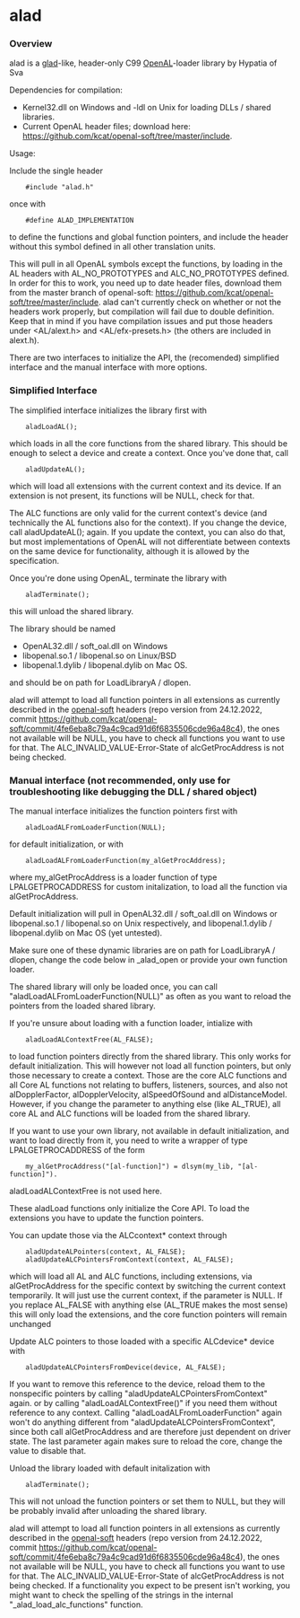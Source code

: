 # alad

### Overview

alad is a [glad](https://github.com/Dav1dde/glad)-like, header-only C99 [OpenAL](http://www.openal.org/)-loader library by Hypatia of Sva

Dependencies for compilation:
- Kernel32.dll on Windows and -ldl on Unix for loading DLLs / shared libraries.
- Current OpenAL header files; download here: https://github.com/kcat/openal-soft/tree/master/include.

Usage:

Include the single header

        #include "alad.h"
        
once with

        #define ALAD_IMPLEMENTATION

to define the functions and global function pointers, and include the header without this symbol defined in all other translation units.

This will pull in all OpenAL symbols except the functions, by loading in the AL headers with AL_NO_PROTOTYPES and ALC_NO_PROTOTYPES defined.
In order for this to work, you need up to date header files, download them from the master branch of openal-soft:
    https://github.com/kcat/openal-soft/tree/master/include.
alad can't currently check on whether or not the headers work properly, but compilation will fail due to double definition.
Keep that in mind if you have compilation issues and put those headers under <AL/alext.h> and <AL/efx-presets.h> (the others are included in alext.h).

There are two interfaces to initialize the API, the (recomended) simplified interface and the manual interface with more options. 

### Simplified Interface

The simplified interface initializes the library first with

        aladLoadAL();

which loads in all the core functions from the shared library. This should be enough to select a device and create a context. Once you've done that, call

        aladUpdateAL();

which will load all extensions with the current context and its device. If an extension is not present, its functions will be NULL, check for that.

The ALC functions are only valid for the current context's device (and technically the AL functions also for the context). If you change the device,
call aladUpdateAL(); again. If you update the context, you can also do that, but most implementations of OpenAL will not differentiate between contexts
on the same device for functionality, although it is allowed by the specification.

Once you're done using OpenAL, terminate the library with

        aladTerminate();

this will unload the shared library.

The library should be named
- OpenAL32.dll / soft_oal.dll on Windows
- libopenal.so.1 / libopenal.so on Linux/BSD
- libopenal.1.dylib / libopenal.dylib on Mac OS.

and should be on path for LoadLibraryA / dlopen.

alad will attempt to load all function pointers in all extensions as currently described in the [openal-soft](https://github.com/kcat/openal-soft) headers (repo version from 24.12.2022, commit https://github.com/kcat/openal-soft/commit/4fe6eba8c79a4c9cad91d6f6835506cde96a48c4), the ones not available will be NULL, you have to check all functions you want to use for that.
The ALC_INVALID_VALUE-Error-State of alcGetProcAddress is not being checked.


### Manual interface (not recommended, only use for troubleshooting like debugging the DLL / shared object)

The manual interface initializes the function pointers first with

        aladLoadALFromLoaderFunction(NULL);

for default initialization, or with

        aladLoadALFromLoaderFunction(my_alGetProcAddress);

where my_alGetProcAddress is a loader function of type LPALGETPROCADDRESS for custom initalization, to load all the function via alGetProcAddress.

Default initialization will pull in OpenAL32.dll / soft_oal.dll on Windows or libopenal.so.1 / libopenal.so on Unix respectively,
and libopenal.1.dylib / libopenal.dylib on Mac OS (yet untested).

Make sure one of these dynamic libraries are on path for LoadLibraryA / dlopen, change the code below in _alad_open or provide your own function loader.

The shared library will only be loaded once, you can call "aladLoadALFromLoaderFunction(NULL)" as often as you want
to reload the pointers from the loaded shared library.

If you're unsure about loading with a function loader, intialize with

        aladLoadALContextFree(AL_FALSE);

to load function pointers directly from the shared library. This only works for default initialization.
This will however not load all function pointers, but only those necessary to create a context.
Those are the core ALC functions and all Core AL functions not relating to buffers, listeners, sources,
and also not alDopplerFactor, alDopplerVelocity, alSpeedOfSound and alDistanceModel.
However, if you change the parameter to anything else (like AL_TRUE), all core AL and ALC functions will be loaded from the shared library.

If you want to use your own library, not available in default initialization, and want to load directly from it, you need to write a wrapper of type
LPALGETPROCADDRESS of the form

        my_alGetProcAddress("[al-function]") = dlsym(my_lib, "[al-function]").
        
aladLoadALContextFree is not used here.

These aladLoad functions only initialize the Core API. To load the extensions you have to update the function pointers.

You can update those via the ALCcontext* context through

        aladUpdateALPointers(context, AL_FALSE);
        aladUpdateALCPointersFromContext(context, AL_FALSE);

which will load all AL and ALC functions, including extensions, via alGetProcAddress for the specific context
by switching the current context temporarily. It will just use the current context, if the parameter is NULL.
If you replace AL_FALSE with anything else (AL_TRUE makes the most sense) this will only load the extensions,
and the core function pointers will remain unchanged


Update ALC pointers to those loaded with a specific ALCdevice* device with

        aladUpdateALCPointersFromDevice(device, AL_FALSE);

If you want to remove this reference to the device, reload them to the nonspecific pointers by calling "aladUpdateALCPointersFromContext" again.
or by calling "aladLoadALContextFree()" if you need them without reference to any context.
Calling "aladLoadALFromLoaderFunction" again won't do anything different from "aladUpdateALCPointersFromContext",
since both call alGetProcAddress and are therefore just dependent on driver state.
The last parameter again makes sure to reload the core, change the value to disable that.

Unload the library loaded with default initalization with

        aladTerminate();
        
This will not unload the function pointers or set them to NULL, but they will be probably invalid after unloading the shared library.

alad will attempt to load all function pointers in all extensions as currently described in the [openal-soft](https://github.com/kcat/openal-soft) headers (repo version from 24.12.2022, commit https://github.com/kcat/openal-soft/commit/4fe6eba8c79a4c9cad91d6f6835506cde96a48c4), the ones not available will be NULL, you have to check all functions you want to use for that.
The ALC_INVALID_VALUE-Error-State of alcGetProcAddress is not being checked.
If a functionality you expect to be present isn't working, you might want to check the spelling of the strings in the internal "_alad_load_alc_functions" function.



